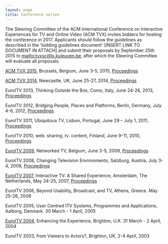 ```yaml
---
layout: page
title: Conference series
---
```

The Steering Committee of the ACM International Conference on Interactive Experiences for TV and Online Video (ACM TVX) invites bidders for hosting the conference in 2017. Applicants should follow the guidelines as described in the 'bidding guidelines document' [INSERT LINK TO DOCUMENT IN ATTACH] and submit their proposals by September 25th 2015 to <mailto:tvxsc@ls.kuleuven.be>, after which the Steering Committee will evaluate all proposals.

[ACM TVX 2015](http://tvx2015.com/), Brussels, Belgium, June 3-5, 2015, [Proceedings](http://dl.acm.org/citation.cfm?id=2745197)

[ACM TVX 2014](http://tvx2014.com/), Newcastle, UK, June 25-27, 2014, [Proceedings](http://dl.acm.org/citation.cfm?id=2602299&coll=DL&dl=ACM)

EuroITV 2013, Thinking Outside the Box, Como, Italy, June 24-26, 2013, [Proceedings](http://dl.acm.org/citation.cfm?id=2465958)

EuroITV 2012, Bridging People, Places and Platforms, Berlin, Germany, July 4-6, 2012, [Proceedings](http://dl.acm.org/citation.cfm?id=2325616)

EuroITV 2011, Ubiquitous TV, Lisbon, Portugal, June 29 – July 1, 2011, [Proceedings](http://dl.acm.org/citation.cfm?id=2000119)

EuroITV 2010, web. sharing. tv. content, Finland, June 9-11, 2010, [Proceedings](http://dl.acm.org/citation.cfm?id=1809777)

[EuroITV 2009](http://www.euroitv2009.org/), Networked TV, Belgium, June 3-5, 2009, [Proceedings](http://dl.acm.org/citation.cfm?id=1542084&picked=prox)

EuroITV 2008, Changing Television Environments, Salzburg, Austria, July 3-4, 2008, [Proceedings](http://www.springer.com/computer/hci/book/978-3-540-69477-9)

[EuroITV 2007](http://homepages.cwi.nl/~garcia/euroitv2007/EuroITV-2007.html), Interactive TV: A Shared Experience, Amsterdam, The Netherlands, May 24-25, 2007, [Proceedings](http://www.springer.com/computer/hci/book/978-3-540-72558-9)

EuroITV 2006, Beyond Usability, Broadcast, and TV, Athens, Greece. May 25-26, 2006 

EuroITV 2005, User Centred ITV Systems, Programmes and Applications, Aalborg, Denmark. 30 March - 1 April, 2005

[EuroITV 2004](http://www.it.bton.ac.uk/staff/lp22/euroitv2004/), Enhancing the Experience, Brighton, U.K. 31 March - 2 April, 2004

EuroITV 2003, from Viewers to Actors?, Brighton, UK, 2-4 April, 2003
